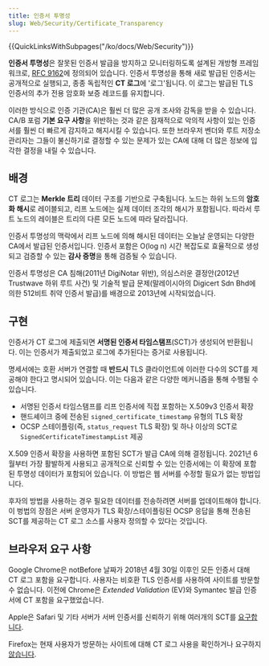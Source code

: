 ```yaml
---
title: 인증서 투명성
slug: Web/Security/Certificate_Transparency
---
```


{{QuickLinksWithSubpages("/ko/docs/Web/Security")}}

**인증서 투명성**은 잘못된 인증서 발급을 방지하고 모니터링하도록 설계된 개방형 프레임워크로, [RFC 9162](https://www.rfc-editor.org/rfc/rfc9162)에 정의되어 있습니다. 인증서 투명성을 통해 새로 발급된 인증서는 공개적으로 실행되고, 종종 독립적인 **CT 로그**에 '로그'됩니다. 이 로그는 발급된 TLS 인증서의 추가 전용 암호화 보증 레코드를 유지합니다.

이러한 방식으로 인증 기관(CA)은 훨씬 더 많은 공개 조사와 감독을 받을 수 있습니다. CA/B 포럼 **기본 요구 사항**을 위반하는 것과 같은 잠재적으로 악의적 사항이 있는 인증서를 훨씬 더 빠르게 감지하고 해지시킬 수 있습니다. 또한 브라우저 벤더와 루트 저장소 관리자는 그들이 불신하기로 결정할 수 있는 문제가 있는 CA에 대해 더 많은 정보에 입각한 결정을 내릴 수 있습니다.

## 배경

CT 로그는 **Merkle 트리** 데이터 구조를 기반으로 구축됩니다. 노드는 하위 노드의 **암호화 해시**로 레이블되고, 리프 노드에는 실제 데이터 조각의 해시가 포함됩니다. 따라서 루트 노드의 레이블은 트리의 다른 모든 노드에 따라 달라집니다.

인증서 투명성의 맥락에서 리프 노드에 의해 해시된 데이터는 오늘날 운영되는 다양한 CA에서 발급된 인증서입니다. 인증서 포함은 O(log n) 시간 복잡도로 효율적으로 생성되고 검증할 수 있는 **감사 증명**을 통해 검증될 수 있습니다.

인증서 투명성은 CA 침해(2011년 DigiNotar 위반), 의심스러운 결정안(2012년 Trustwave 하위 루트 사건) 및 기술적 발급 문제(말레이시아의 Digicert Sdn Bhd에 의한 512비트 취약 인증서 발급)를 배경으로 2013년에 시작되었습니다.

## 구현

인증서가 CT 로그에 제출되면 **서명된 인증서 타임스탬프**(SCT)가 생성되어 반환됩니다. 이는 인증서가 제출되었고 로그에 추가된다는 증거로 사용됩니다.

명세서에는 호환 서버가 연결할 때 **반드시** TLS 클라이언트에 이러한 다수의 SCT를 제공해야 한다고 명시되어 있습니다. 이는 다음과 같은 다양한 메커니즘을 통해 수행될 수 있습니다.

- 서명된 인증서 타임스탬프를 리프 인증서에 직접 포함하는 X.509v3 인증서 확장
- 핸드셰이크 중에 전송된 `signed_certificate_timestamp` 유형의 TLS 확장
- OCSP 스테이플링(즉, `status_request` TLS 확장) 및 하나 이상의 SCT로 `SignedCertificateTimestampList` 제공

X.509 인증서 확장을 사용하면 포함된 SCT가 발급 CA에 의해 결정됩니다. 2021년 6월부터 가장 활발하게 사용되고 공개적으로 신뢰할 수 있는 인증서에는 이 확장에 포함된 투명성 데이터가 포함되어 있습니다. 이 방법은 웹 서버를 수정할 필요가 없는 방법입니다.

후자의 방법을 사용하는 경우 필요한 데이터를 전송하려면 서버를 업데이트해야 합니다. 이 벙법의 장점은 서버 운영자가 TLS 확장/스테이플링된 OCSP 응답을 통해 전송된 SCT를 제공하는 CT 로그 소스를 사용자 정의할 수 있다는 것입니다.

## 브라우저 요구 사항

Google Chrome은 notBefore 날짜가 2018년 4월 30일 이후인 모든 인증서 대해 CT 로그 포함을 요구합니다. 사용자는 비호환 TLS 인증서를 사용하여 사이트를 방문할 수 없습니다. 이전에 Chrome은 _Extended Validation_ (EV)와 Symantec 발급 인증서에 CT 포함을 요구했었습니다.

Apple은 Safari 및 기타 서버가 서버 인증서를 신뢰하기 위해 여러개의 SCT를 [요구합니다](https://support.apple.com/en-gb/HT205280).

Firefox는 현재 사용자가 방문하는 사이트에 대해 CT 로그 사용을 확인하거나 요구하지 [않습니다](https://bugzilla.mozilla.org/show_bug.cgi?id=1281469).
